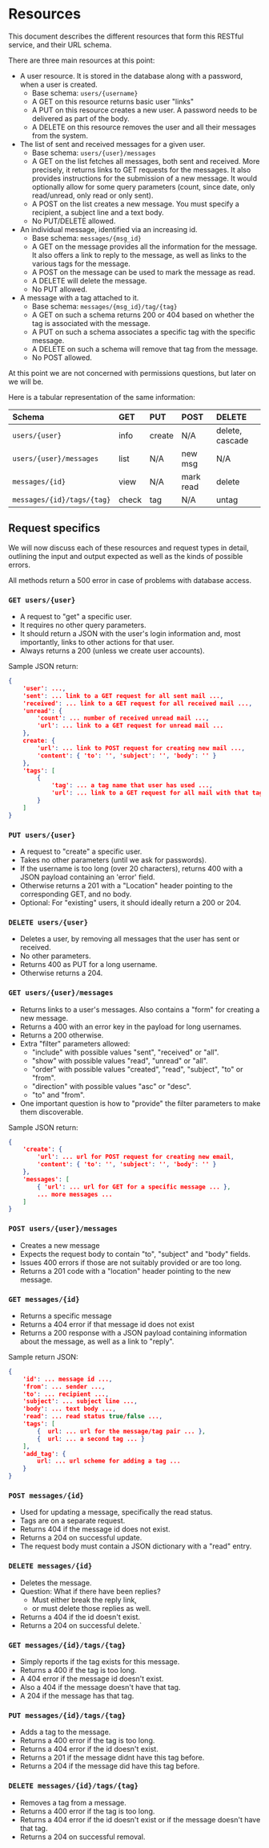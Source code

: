 # Resources

This document describes the different resources that form this RESTful service, and their URL schema.

There are three main resources at this point:

- A user resource. It is stored in the database along with a password, when a user is created.
    - Base schema: `users/{username}`
    - A GET on this resource returns basic user "links"
    - A PUT on this resource creates a new user. A password needs to be delivered as part of the body.
    - A DELETE on this resource removes the user and all their messages from the system.
- The list of sent and received messages for a given user.
    - Base schema: `users/{user}/messages`
    - A GET on the list fetches all messages, both sent and received. More precisely, it returns links to GET requests for the messages. It also provides instructions for the submission of a new message. It would optionally allow for some query parameters (count, since date, only read/unread, only read or only sent).
    - A POST on the list creates a new message. You must specify a recipient, a subject line and a text body.
    - No PUT/DELETE allowed.
- An individual message, identified via an increasing id.
    - Base schema: `messages/{msg_id}`
    - A GET on the message provides all the information for the message. It also offers a link to reply to the message, as well as links to the various tags for the message.
    - A POST on the message can be used to mark the message as read.
    - A DELETE will delete the message.
    - No PUT allowed.
- A message with a tag attached to it.
    - Base schema: `messages/{msg_id}/tag/{tag}`
    - A GET on such a schema returns 200 or 404 based on whether the tag is associated with the message.
    - A PUT on such a schema associates a specific tag with the specific message.
    - A DELETE on such a schema will remove that tag from the message.
    - No POST allowed.

At this point we are not concerned with permissions questions, but later on we will be.

Here is a tabular representation of the same information:

| Schema                     | GET   | PUT    | POST      | DELETE          |
| :-----------------------   | :---- | :--    | :-------- | :-------------- |
| `users/{user}`             | info  | create | N/A       | delete, cascade |
| `users/{user}/messages`    | list  | N/A    | new msg   | N/A             |
| `messages/{id}`            | view  | N/A    | mark read | delete          |
| `messages/{id}/tags/{tag}` | check | tag    | N/A       | untag           |

## Request specifics

We will now discuss each of these resources and request types in detail, outlining the input and output expected as well as the kinds of possible errors.

All methods return a 500 error in case of problems with database access.

### `GET users/{user}`

- A request to "get" a specific user.
- It requires no other query parameters.
- It should return a JSON with the user's login information and, most importantly, links to other actions for that user.
- Always returns a 200 (unless we create user accounts).

Sample JSON return:
```json
{
    'user': ...,
    'sent': ... link to a GET request for all sent mail ...,
    'received': ... link to a GET request for all received mail ...,
    'unread': {
        'count': ... number of received unread mail ...,
        'url': ... link to a GET request for unread mail ...
    },
    create: {
        'url': ... link to POST request for creating new mail ...,
        'content': { 'to': '', 'subject': '', 'body': '' }
    },
    'tags': [
        {
            'tag': ... a tag name that user has used ...,
            'url': ... link to a GET request for all mail with that tag ...
        }
    ]
}
```

### `PUT users/{user}`

- A request to "create" a specific user.
- Takes no other parameters (until we ask for passwords).
- If the username is too long (over 20 characters), returns 400 with a JSON payload containing an 'error' field.
- Otherwise returns a 201 with a "Location" header pointing to the corresponding GET, and no body.
- Optional: For "existing" users, it should ideally return a 200 or 204.

### `DELETE users/{user}`

- Deletes a user, by removing all messages that the user has sent or received.
- No other parameters.
- Returns 400 as PUT for a long username.
- Otherwise returns a 204.

### `GET users/{user}/messages`

- Returns links to a user's messages. Also contains a "form" for creating a new message.
- Returns a 400 with an error key in the payload for long usernames.
- Returns a 200 otherwise.
- Extra "filter" parameters allowed:
    - "include" with possible values "sent", "received" or "all".
    - "show" with possible values "read", "unread" or "all".
    - "order" with possible values "created", "read", "subject", "to" or "from".
    - "direction" with possible values "asc" or "desc".
    - "to" and "from".
- One important question is how to "provide" the filter parameters to make them discoverable.

Sample JSON return:
```json
{
    'create': {
        'url': ... url for POST request for creating new email,
        'content': { 'to': '', 'subject': '', 'body': '' }
    },
    'messages': [
        { 'url': ... url for GET for a specific message ... },
        ... more messages ...
    ]
}
```

### `POST users/{user}/messages`

- Creates a new message
- Expects the request body to contain "to", "subject" and "body" fields.
- Issues 400 errors if those are not suitably provided or are too long.
- Returns a 201 code with a "location" header pointing to the new message.

### `GET messages/{id}`

- Returns a specific message
- Returns a 404 error if that message id does not exist
- Returns a 200 response with a JSON payload containing information about the message, as well as a link to "reply".

Sample return JSON:
```json
{
    'id': ... message id ...,
    'from': ... sender ...,
    'to': ... recipient ...,
    'subject': ... subject line ...,
    'body': ... text body ...,
    'read': ... read status true/false ...,
    'tags': [
        {  url: ... url for the message/tag pair ... },
        {  url: ... a second tag ... }
    ],
    'add_tag': {
        url: ... url scheme for adding a tag ...
    }
}
```

### `POST messages/{id}`

- Used for updating a message, specifically the read status.
- Tags are on a separate request.
- Returns 404 if the message id does not exist.
- Returns a 204 on successful update.
- The request body must contain a JSON dictionary with a "read" entry.

### `DELETE messages/{id}`

- Deletes the message.
- Question: What if there have been replies?
    - Must either break the reply link,
    - or must delete those replies as well.
- Returns a 404 if the id doesn't exist.
- Returns a 204 on successful delete.`

### `GET messages/{id}/tags/{tag}`

- Simply reports if the tag exists for this message.
- Returns a 400 if the tag is too long.
- A 404 error if the message id doesn't exist.
- Also a 404 if the message doesn't have that tag.
- A 204 if the message has that tag.

### `PUT messages/{id}/tags/{tag}`

- Adds a tag to the message.
- Returns a 400 error if the tag is too long.
- Returns a 404 error if the id doesn't exist.
- Returns a 201 if the message didnt have this tag before.
- Returns a 204 if the message did have this tag before.

### `DELETE messages/{id}/tags/{tag}`

- Removes a tag from a message.
- Returns a 400 error if the tag is too long.
- Returns a 404 error if the id doesn't exist or if the message doesn't have that tag.
- Returns a 204 on successful removal.
